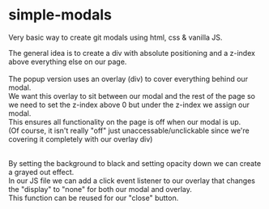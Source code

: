 # simple-modals
Very basic way to create git modals using html, css & vanilla JS.

The general idea is to create a div with absolute positioning and a z-index above everything else on our page.<br />
<br />
The popup version uses an overlay (div) to cover everything behind our modal.<br />
We want this overlay to sit between our modal and the rest of the page so we need to set the z-index above 0 but under the z-index we assign our modal.<br />
This ensures all functionality on the page is off when our modal is up.<br />
(Of course, it isn't really "off" just unaccessable/unclickable since we're covering it completely with our overlay div)<br /><br />

By setting the background to black and setting opacity down we can create a grayed out effect.<br />
In our JS file we can add a click event listener to our overlay that changes the "display" to "none" for both our modal and overlay.<br />
This function can be reused for our "close" button.
<br />
